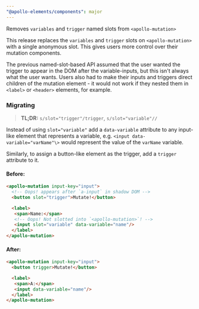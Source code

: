 ```yaml
---
"@apollo-elements/components": major
---
```


Removes `variables` and `trigger` named slots from `<apollo-mutation>`

This release replaces the `variables` and `trigger` slots on `<apollo-mutation>` with a single anonymous slot. This gives users more control over their mutation components.

The previous named-slot-based API assumed that the user wanted the trigger to appear in the DOM after the variable-inputs, but this isn't always what the user wants. Users also had to make their inputs and triggers direct children of the mutation element - it would not work if they nested them in `<label>` or `<header>` elements, for example.

### Migrating

> **TL;DR:** `s/slot="trigger"/trigger`, `s/slot="variable"//`

Instead of using `slot="variable"` add a `data-variable` attribute to any input-like element that represents a variable, e.g. `<input data-variable="varName"\>` would represent the value of the `varName` variable.

Similarly, to assign a button-like element as the trigger, add a `trigger` attribute to it.

#### Before:

```html
<apollo-mutation input-key="input">
  <!-- Oops! appears after `a-input` in shadow DOM -->
  <button slot="trigger">Mutate!</button>

  <label>
   <span>Name:</span>
   <!-- Oops! Not slotted into `<apollo-mutation>`! -->
   <input slot="variable" data-variable="name"/>
  </label>
</apollo-mutation>
```

#### After:

```html
<apollo-mutation input-key="input">
  <button trigger>Mutate!</button>

  <label>
   <span>A:</span>
   <input data-variable="name"/>
  </label>
</apollo-mutation>
```
